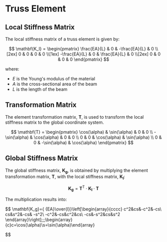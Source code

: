 # Truss Element

## Local Stiffness Matrix

The local stiffness matrix of a truss element is given by:

$$
\mathbf{K_l} =
\begin{pmatrix}
   \frac{EA}{L} & 0 & -\frac{EA}{L} & 0 \\[2ex]
   0 & 0 & 0 & 0 \\[1ex]
   -\frac{EA}{L} & 0 & \frac{EA}{L} & 0 \\[2ex]
   0 & 0 & 0 & 0
\end{pmatrix}
$$

where:

- $E$ is the Young's modulus of the material
- $A$ is the cross-sectional area of the beam
- $L$ is the length of the beam

## Transformation Matrix

The element transformation matrix, $\mathbf{T}$, is used to transform the local stiffness matrix to the global coordinate system.

$$
\mathbf{T} = \begin{pmatrix}
   \cos(\alpha) & \sin(\alpha) & 0 & 0 \\
   -\sin(\alpha) & \cos(\alpha) & 0 & 0 \\
   0 & 0 & \cos(\alpha) & \sin(\alpha) \\
   0 & 0 & -\sin(\alpha) & \cos(\alpha)
\end{pmatrix}
$$

## Global Stiffness Matrix

The global stiffness matrix, $\mathbf{K_g}$, is obtained by multiplying the element transformation matrix, $\mathbf{T}$, with the local stiffness matrix, $\mathbf{K_l}$:

$$
\mathbf{K_g} = \mathbf{T}^\mathsf{T} \cdot \mathbf{K_l} \cdot \mathbf{T}
$$

The multiplication results into:

$$
\mathbf{K_g}={ {EA}\over{l}}\left[\begin{array}{cccc}
c^2&cs&-c^2&-cs\\
cs&s^2&-cs& -s^2\\
-c^2&-cs&c^2&cs\\
-cs&-s^2&cs&s^2
\end{array}\right];\;\;\begin{array}{c}c=\cos(\alpha)\\s=\sin(\alpha)\end{array}


$$
